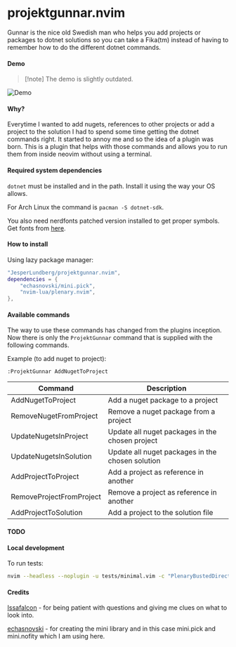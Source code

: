 # projektgunnar.nvim

Gunnar is the nice old Swedish man who helps you add projects or packages to dotnet solutions so you can take a Fika(tm) instead of having to remember how to do the different dotnet commands.

#### Demo

> [!note] The demo is slightly outdated.

![Demo](https://github.com/JesperLundberg/projektgunnar.nvim/assets/4082519/827ac4be-9e47-42bd-a015-88e08d3a1f4a)

#### Why?

Everytime I wanted to add nugets, references to other projects or add a project to the solution I had to spend some time getting the dotnet commands right. It started to annoy me and so the idea of a plugin was born. This is a plugin that helps with those commands and allows you to run them from inside neovim without using a terminal.

#### Required system dependencies

`dotnet` must be installed and in the path.
Install it using the way your OS allows.

For Arch Linux the command is `pacman -S dotnet-sdk`.

You also need nerdfonts patched version installed to get proper symbols.
Get fonts from [here](https://github.com/ryanoasis/nerd-fonts).

#### How to install

Using lazy package manager:

```lua
"JesperLundberg/projektgunnar.nvim",
dependencies = {
    "echasnovski/mini.pick",
    "nvim-lua/plenary.nvim",
},
```

#### Available commands

The way to use these commands has changed from the plugins inception.
Now there is only the `ProjektGunnar` command that is supplied with the following commands.

Example (to add nuget to project):

```
:ProjektGunnar AddNugetToProject
```

| Command                  | Description                                      |
| ------------------------ | ------------------------------------------------ |
| AddNugetToProject        | Add a nuget package to a project                 |
| RemoveNugetFromProject   | Remove a nuget package from a project            |
| UpdateNugetsInProject    | Update all nuget packages in the chosen project  |
| UpdateNugetsInSolution   | Update all nuget packages in the chosen solution |
| AddProjectToProject      | Add a project as reference in another            |
| RemoveProjectFromProject | Remove a project as reference in another         |
| AddProjectToSolution     | Add a project to the solution file               |

#### TODO

#### Local development

To run tests:

```bash
nvim --headless --noplugin -u tests/minimal.vim -c "PlenaryBustedDirectory tests/ {minimal_init = 'tests/minimal.vim'}"
```

#### Credits

[Issafalcon](https://github.com/Issafalcon/) - for being patient with questions and giving me clues on what to look into.

[echasnovski](https://github.com/echasnovski) - for creating the mini library and in this case mini.pick and mini.nofity which I am using here.

